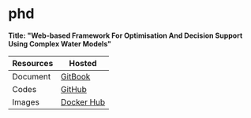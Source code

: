 # phd

**Title: "Web-based Framework For Optimisation And Decision Support Using Complex Water Models"**

| Resources  | Hosted                                                 |
| ---------- | ------------------------------------------------------ |
| Document   | [GitBook](https://quanpan302.gitbooks.io/phd/content)  |
| Codes      | [GitHub](https://github.com/quanpan302/phd)            |
| Images     | [Docker Hub](https://hub.docker.com/r/quanpan302/phd)  |

